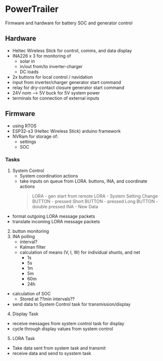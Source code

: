 # PowerTrailer
Firmware and hardware for battery SOC and generator control

## Hardware
- Heltec Wireless Stick for control, comms, and data display
- INA226 x 3 for monitoring of
    - solar in
    - in/out from/to inverter-charger
    - DC loads
- 2x buttons for local control / navidation
- input from inverter/charger generator start command
- relay for dry-contact closure generator start command
- 24V nom --> 5V buck for 5V system power
- terminals for connection of external inputs

## Firmware
- using RTOS
- ESP32-s3 (Heltec Wireless Stick) arduino framework
- NVRam for storage of:
  - settings
  - SOC

### Tasks
1. System Control
   - System coordination actions
   - take inputs on queue from LORA. buttons, INA, and coordinate actions
     > LORA - gen start from remote
     > LORA - System Setting Change
     > BUTTON - pressed Short
     > BUTTON - pressed Long
     > BUTTON - doiuble pressed
     > INA - New Data
  - format outgoing LORA message packets
  - translate incoming LORA message packets
2. button monitoring
3. INA polling
   - interval?
   - Kalman filter
   - calculation of means (V, I, W) for individual shunts, and net
     - 1s
     - 5s
     - 1m
     - 5m
     - 60m
     - 24h
  - calculation of SOC
    - Stored at ??min intervals??
  - send data to System Control task for transmission/display
4. Display Task
  - receive messages from system control task for display
  - cycle through display values from system control
 5. LORA Task
  - Take data sent from system task and transmit
  - receive data and send to sysstem task
